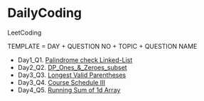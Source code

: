 # DailyCoding

LeetCoding

TEMPLATE = DAY + QUESTION NO + TOPIC + QUESTION NAME

 - Day1_Q1.   [Palindrome check Linked-List](https://github.com/miku1735/DailyCoding/blob/master/Day1_Q1_Palindrome_Linked_List.java)
 - Day2_Q2.   [DP_Ones_&_Zeroes_subset](https://github.com/miku1735/DailyCoding/blob/master/Day1_Q2_DP_Ones_%26_Zeroes_subset.java)
 - Day3_Q3.   [Longest Valid Parentheses](https://github.com/miku1735/DailyCoding/blob/master/Day2_Q3_Stack_LongestValidParentheses.java)
 - Day3_Q4.   [Course Schedule III](https://github.com/miku1735/DailyCoding/blob/master/Day3_Q4_Heap_CourseScheduleIII.java)
 - Day4_Q5.   [Running Sum of 1d Array](https://github.com/miku1735/DailyCoding/blob/master/Day4_Q5_Array_RunningSumof1dArray.java)
